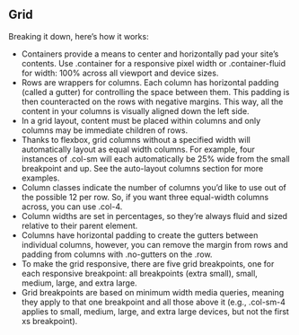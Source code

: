 ## Grid
Breaking it down, here’s how it works:
- Containers provide a means to center and horizontally pad your site’s contents. Use .container for a responsive pixel width or .container-fluid for width: 100% across all viewport and device sizes.
- Rows are wrappers for columns. Each column has horizontal padding (called a gutter) for controlling the space between them. This padding is then counteracted on the rows with negative margins. This way, all the content in your columns is visually aligned down the left side.
- In a grid layout, content must be placed within columns and only columns may be immediate children of rows.
- Thanks to flexbox, grid columns without a specified width will automatically layout as equal width columns. For example, four instances of .col-sm will each automatically be 25% wide from the small breakpoint and up. See the auto-layout columns section for more examples.
- Column classes indicate the number of columns you’d like to use out of the possible 12 per row. So, if you want three equal-width columns across, you can use .col-4.
- Column widths are set in percentages, so they’re always fluid and sized relative to their parent element.
- Columns have horizontal padding to create the gutters between individual columns, however, you can remove the margin from rows and padding from columns with .no-gutters on the .row.
- To make the grid responsive, there are five grid breakpoints, one for each responsive breakpoint: all breakpoints (extra small), small, medium, large, and extra large.
- Grid breakpoints are based on minimum width media queries, meaning they apply to that one breakpoint and all those above it (e.g., .col-sm-4 applies to small, medium, large, and extra large devices, but not the first xs breakpoint).
